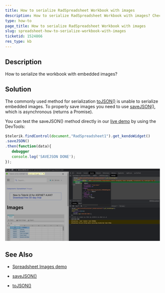 ```yaml
---
title: How to serialize RadSpreadsheet Workbook with images
description: How to serialize RadSpreadsheet Workbook with images? Check it now!
type: how-to
page_title: How to serialize RadSpreadsheet Workbook with images
slug: spreadsheet-how-to-serialize-workbook-with-images
ticketid: 1524866
res_type: kb
---
```


## Description

How to serialize the workbook with embedded images?

## Solution

The commonly used method for serialization [toJSON()](https://docs.telerik.com/kendo-ui/api/javascript/ui/spreadsheet/methods/tojson) is unable to serialize embedded images. To properly save images you need to use [saveJSON()](https://docs.telerik.com/kendo-ui/api/javascript/ui/spreadsheet/methods/savejson), which is asynchronous (returns a Promise).

You can test the saveJSON() method directly in our [live demo](https://demos.telerik.com/aspnet-ajax/spreadsheet/examples/images/defaultcs.aspx) by using the DevTools:

````JavaScript
$telerik.findControl(document,"RadSpreadsheet1").get_kendoWidget()
.saveJSON()
.then(function(data){ 
   debugger
   console.log('SAVEJSON DONE');               
});
````

![DevTools](images/spreadsheet-how-to-serialize-workbook-with-images.png)

## See Also

- [Spreadsheet Images demo](https://demos.telerik.com/aspnet-ajax/spreadsheet/examples/images/defaultcs.aspx)

- [saveJSON()](https://docs.telerik.com/kendo-ui/api/javascript/ui/spreadsheet/methods/savejson)

- [toJSON()](https://docs.telerik.com/kendo-ui/api/javascript/ui/spreadsheet/methods/tojson)

